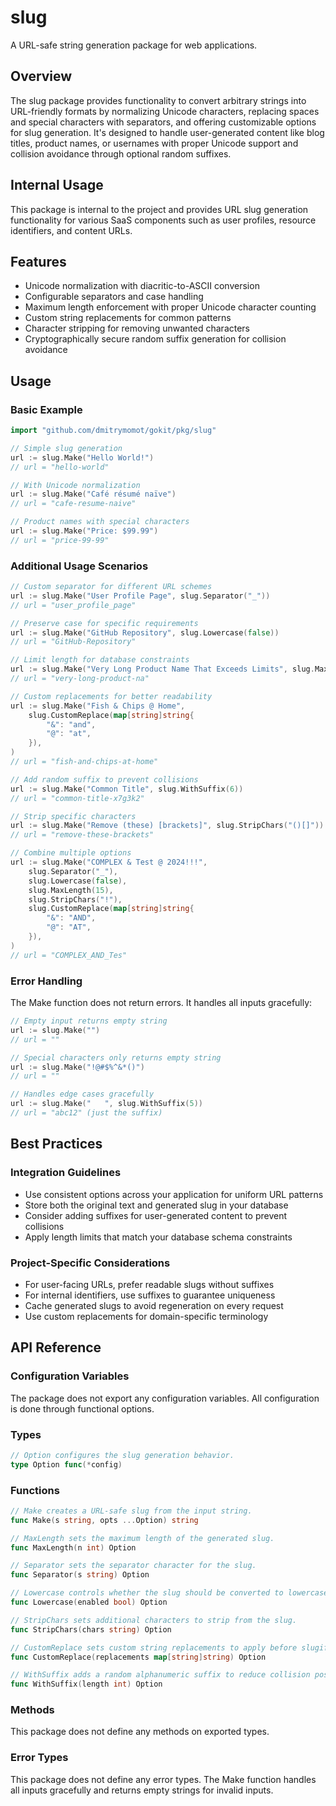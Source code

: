 # slug

A URL-safe string generation package for web applications.

## Overview

The slug package provides functionality to convert arbitrary strings into URL-friendly formats by normalizing Unicode characters, replacing spaces and special characters with separators, and offering customizable options for slug generation. It's designed to handle user-generated content like blog titles, product names, or usernames with proper Unicode support and collision avoidance through optional random suffixes.

## Internal Usage

This package is internal to the project and provides URL slug generation functionality for various SaaS components such as user profiles, resource identifiers, and content URLs.

## Features

- Unicode normalization with diacritic-to-ASCII conversion
- Configurable separators and case handling
- Maximum length enforcement with proper Unicode character counting
- Custom string replacements for common patterns
- Character stripping for removing unwanted characters
- Cryptographically secure random suffix generation for collision avoidance

## Usage

### Basic Example

```go
import "github.com/dmitrymomot/gokit/pkg/slug"

// Simple slug generation
url := slug.Make("Hello World!")
// url = "hello-world"

// With Unicode normalization
url := slug.Make("Café résumé naïve")
// url = "cafe-resume-naive"

// Product names with special characters
url := slug.Make("Price: $99.99")
// url = "price-99-99"
```

### Additional Usage Scenarios

```go
// Custom separator for different URL schemes
url := slug.Make("User Profile Page", slug.Separator("_"))
// url = "user_profile_page"

// Preserve case for specific requirements
url := slug.Make("GitHub Repository", slug.Lowercase(false))
// url = "GitHub-Repository"

// Limit length for database constraints
url := slug.Make("Very Long Product Name That Exceeds Limits", slug.MaxLength(20))
// url = "very-long-product-na"

// Custom replacements for better readability
url := slug.Make("Fish & Chips @ Home",
    slug.CustomReplace(map[string]string{
        "&": "and",
        "@": "at",
    }),
)
// url = "fish-and-chips-at-home"

// Add random suffix to prevent collisions
url := slug.Make("Common Title", slug.WithSuffix(6))
// url = "common-title-x7g3k2"

// Strip specific characters
url := slug.Make("Remove (these) [brackets]", slug.StripChars("()[]"))
// url = "remove-these-brackets"

// Combine multiple options
url := slug.Make("COMPLEX & Test @ 2024!!!",
    slug.Separator("_"),
    slug.Lowercase(false),
    slug.MaxLength(15),
    slug.StripChars("!"),
    slug.CustomReplace(map[string]string{
        "&": "AND",
        "@": "AT",
    }),
)
// url = "COMPLEX_AND_Tes"
```

### Error Handling

The Make function does not return errors. It handles all inputs gracefully:

```go
// Empty input returns empty string
url := slug.Make("")
// url = ""

// Special characters only returns empty string
url := slug.Make("!@#$%^&*()")
// url = ""

// Handles edge cases gracefully
url := slug.Make("   ", slug.WithSuffix(5))
// url = "abc12" (just the suffix)
```

## Best Practices

### Integration Guidelines

- Use consistent options across your application for uniform URL patterns
- Store both the original text and generated slug in your database
- Consider adding suffixes for user-generated content to prevent collisions
- Apply length limits that match your database schema constraints

### Project-Specific Considerations

- For user-facing URLs, prefer readable slugs without suffixes
- For internal identifiers, use suffixes to guarantee uniqueness
- Cache generated slugs to avoid regeneration on every request
- Use custom replacements for domain-specific terminology

## API Reference

### Configuration Variables

The package does not export any configuration variables. All configuration is done through functional options.

### Types

```go
// Option configures the slug generation behavior.
type Option func(*config)
```

### Functions

```go
// Make creates a URL-safe slug from the input string.
func Make(s string, opts ...Option) string

// MaxLength sets the maximum length of the generated slug.
func MaxLength(n int) Option

// Separator sets the separator character for the slug.
func Separator(s string) Option

// Lowercase controls whether the slug should be converted to lowercase.
func Lowercase(enabled bool) Option

// StripChars sets additional characters to strip from the slug.
func StripChars(chars string) Option

// CustomReplace sets custom string replacements to apply before slugification.
func CustomReplace(replacements map[string]string) Option

// WithSuffix adds a random alphanumeric suffix to reduce collision possibility.
func WithSuffix(length int) Option
```

### Methods

This package does not define any methods on exported types.

### Error Types

This package does not define any error types. The Make function handles all inputs gracefully and returns empty strings for invalid inputs.
